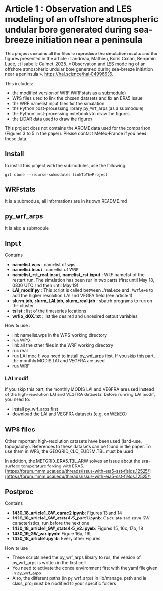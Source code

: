 # Article 1 : Observation and LES modeling of an offshore atmospheric undular bore generated during sea-breeze initiation near a peninsula

This project contains all the files to reproduce the simulation results and the figures presented in the article :
Landreau, Mathieu, Boris Conan, Benjamin Luce, et Isabelle Calmet. 2025. « Observation and LES modeling of an offshore atmospheric undular bore generated during sea-breeze initiation near a peninsula ». https://hal.science/hal-04996636.

This includes:
- the modified version of WRF (WRFstats as a submodule)
- WPS files used to link the chosen datasets and fix an ERA5 issue
- the WRF namelist input files for the simulation
- the Python post-processing library py\_wrf\_arps (as a submodule)
- the Python post-processing notebooks to draw the figures
- the LiDAR data used to draw the figures

This project does not contains the AROME data used for the comparison (Figures 3 to 5 in the paper). Please contact Météo-France if you need these data.

## Install

to install this project with the submodules, use the following:
```
git clone --recurse-submodules linkToTheProject
```

## WRFstats
It is a submodule, all informations are in its own README.md

## py\_wrf\_arps
It is also a submodule

## Input
Contains
- **namelist.wps** : namelist of wps
- **namelist.input** : namelist of WRF 
- **namelist_rst_real.input**, **namelist_rst.input** : WRF namelist of the restart run. The simulation has been run in two parts (first until May 18, 0800 UTC and then until May 19)
- **LAI_modif.py** : This script is called between ./real.exe and ./wrf.exe to add the higher resolution LAI and VEGRA field (see article 1)
- **slurm.job**, **slurm_LAI.job**, **slurm_real.job** : sbatch programs to run on the cluster
- **tslist** : list of the timeseries locations
- **wrfio_d0X.txt** : list the desired and undesired output variables

How to use :
- link namelist.wps in the WPS working directory
- run WPS
- link all the other files in the WRF working directory
- run real
- run LAI modif: you need to install py\_wrf\_arps first. If you skip this part, the monthly MODIS LAI and VEGFRA are used
- run WRF

### LAI modif
If you skip this part, the monthly MODIS LAI and VEGFRA are used instead of the high-resolution LAI and VEGFRA datasets.
Before running LAI modif, you need to:
- install py\_wrf\_arps first
- download the LAI and VEGFRA datasets (e.g. on [WEkEO](https://wekeo.copernicus.eu/))

## WPS files
Other important high-resolution datasets have been used (land-use, topography). References to these datasets can be found in the paper. 
To use them in WPS, the GEOGRID\_CLC\_EUDEM.TBL must be used

In addition, the METGRID\_ERA5.TBL.ARW solves an issue about the sea-surface temperature forcing with ERA5. [https://forum.mmm.ucar.edu/threads/issue-with-era5-sst-fields.12525/](https://forum.mmm.ucar.edu/threads/issue-with-era5-sst-fields.12525/)

## Postproc
Contains
- **1430_18_article1_GW_carac2.ipynb**: Figures 13 and 14 
- **1430_18_article1_GW_stats4-5_part1.ipynb**: Calculate and save GW caracteristics, run before the next one
- **1430_18_article1_GW_stats4-5_v2.ipynb**: Figures 15, 16c, 17b, 18
- **1430_19_GW_var.ipynb**: Figure 16a, 16b
- **1430_18_article1.ipynb**: Every other Figures

How to use
- These scripts need the py\_wrf\_arps library to run, the version of py\_wrf\_arps is written in the first cell
- You need to activate the conda environment first with the yaml file given in py\_wrf\_arps
- Also, the different paths (in py\_wrf\_arps) in lib/manage\_path and in class\_proj must be modified to your specific folders

